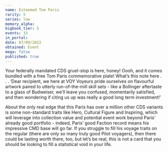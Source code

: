 ```yaml
---
name: Esteemed Tom Paris
rarity: 5
series: low
memory_alpha:
bigbook_tier: 5
events: 33
in_portal:
date: 07/09/2022
obtained: Event
mega: false
published: true
---
```


Your federally mandated CDS gruel-slop is here, honey! Oooh, and it comes bundled with a free Tom Paris commemorative plate! What’s this note here . . . ‘Dear recipient, we here at VOY Voyeurs pride ourselves on flavourful artwork paired to utterly run-of-the-mill skill sets - like a Bollinger aftertaste to a glass of Budweiser, we’ll leave you confused, momentarily satisfied, and then wondering if citing us up was really a good long term investment!’ 

About the only real edge that this Paris has over a million other CDS variants is some non-standard traits like Hero, Cultural Figure and Inspiring, which will leverage into collection value and potential event work beyond Paris’ already good portfolio - indeed, Paris’ good Faction record means his impressive CMD base will go far. If you struggle to fill his voyage traits on the regular (there are only so many truly good Pilot voyagers), then there could be lasting worth there, too, but let’s be real, this is not a card that you should be looking to fill a statistical void in your life.
